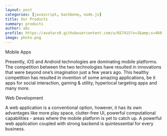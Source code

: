 ```yaml
---
layout: post
categories: [javascript, backbone, node.js]
title: Our Products
summary: products
author: abc
profile: https://avatars0.githubusercontent.com/u/657415?v=3&amp;s=460
image: photo.png
---
```


Mobile Apps

Presently, iOS and Android technologies are dominating mobile platforms. The competition between the two technologies have resulted in innovations that were beyond one’s imagination just a few years ago. This healthy competition has resulted in invention of some amazing applications, be it apps for social interaction, gaming & utility, hyperlocal targeting apps and many more.



Web Development

A web application is a conventional option, however, it has its own advantages like more play space, clutter-free UI, powerful computational capabilities - areas where the mobile platform is yet to catch up. A powerful web application coupled with strong backend is quintessential for every business.


